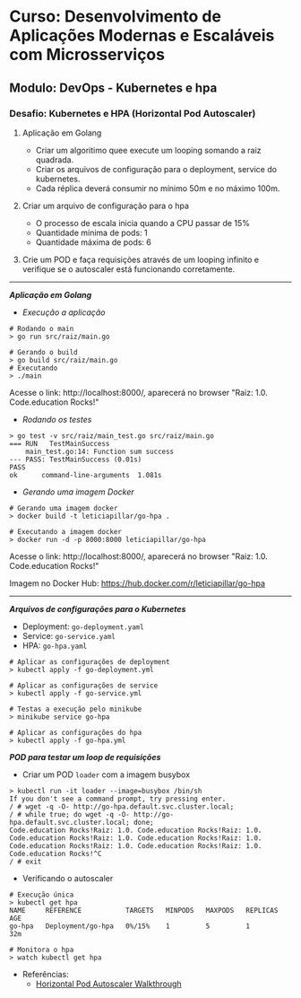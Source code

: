 # Curso: Desenvolvimento de Aplicações Modernas e Escaláveis com Microsserviços

## Modulo: DevOps - Kubernetes e hpa

### Desafio: Kubernetes e HPA (Horizontal Pod Autoscaler)

1. Aplicação em Golang
   - Criar um algoritimo quee execute um looping somando a raiz quadrada.
   - Criar os arquivos de configuração para o deployment, service do kubernetes.
   - Cada réplica deverá consumir no mínimo 50m e no máximo 100m.

2. Criar um arquivo de configuração para o hpa
   - O processo de escala inicia quando a CPU passar de 15%
   - Quantidade mínima de pods: 1
   - Quantidade máxima de pods: 6

3. Crie um POD e faça requisições através de um looping infinito e verifique se o autoscaler está funcionando corretamente.

---

***Aplicação em Golang***

- *Execução a aplicação*
```
# Rodando o main
> go run src/raiz/main.go

# Gerando o build
> go build src/raiz/main.go
# Executando
> ./main
```

Acesse o link: http://localhost:8000/, aparecerá no browser "Raiz: 1.0. Code.education Rocks!"

- *Rodando os testes*
```
> go test -v src/raiz/main_test.go src/raiz/main.go
=== RUN   TestMainSuccess
    main_test.go:14: Function sum success
--- PASS: TestMainSuccess (0.01s)
PASS
ok  	command-line-arguments	1.081s
``` 

- *Gerando uma imagem Docker*
```
# Gerando uma imagem docker
> docker build -t leticiapillar/go-hpa .

# Executando a imagem docker
> docker run -d -p 8000:8000 leticiapillar/go-hpa
```

Acesse o link: http://localhost:8000/, aparecerá no browser "Raiz: 1.0. Code.education Rocks!"

Imagem no Docker Hub: https://hub.docker.com/r/leticiapillar/go-hpa

---

***Arquivos de configurações para o Kubernetes***

- Deployment: `go-deployment.yaml`
- Service: `go-service.yaml`
- HPA: `go-hpa.yaml`

```
# Aplicar as configurações de deployment
> kubectl apply -f go-deployment.yml

# Aplicar as configurações de service
> kubectl apply -f go-service.yml

# Testas a execução pelo minikube
> minikube service go-hpa

# Aplicar as configurações do hpa
> kubectl apply -f go-hpa.yml

```

***POD para testar um loop de requisições***

- Criar um POD `loader` com a imagem busybox
```
> kubectl run -it loader --image=busybox /bin/sh
If you don't see a command prompt, try pressing enter.
/ # wget -q -O- http://go-hpa.default.svc.cluster.local;
/ # while true; do wget -q -O- http://go-hpa.default.svc.cluster.local; done;
Code.education Rocks!Raiz: 1.0. Code.education Rocks!Raiz: 1.0. Code.education Rocks!Raiz: 1.0. Code.education Rocks!Raiz: 1.0. Code.education Rocks!Raiz: 1.0. Code.education Rocks!Raiz: 1.0. Code.education Rocks!^C
/ # exit
```

- Verificando o autoscaler
```
# Execução única
> kubectl get hpa
NAME     REFERENCE           TARGETS   MINPODS   MAXPODS   REPLICAS   AGE
go-hpa   Deployment/go-hpa   0%/15%    1         5         1          32m

# Monitora o hpa
> watch kubectl get hpa
```

- Referências:
  * [Horizontal Pod Autoscaler Walkthrough](https://kubernetes.io/docs/tasks/run-application/horizontal-pod-autoscale-walkthrough/)